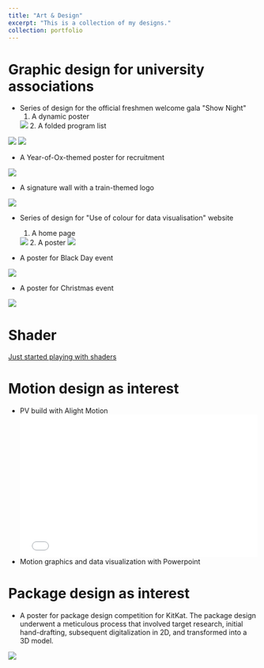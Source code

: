 ```yaml
---
title: "Art & Design"
excerpt: "This is a collection of my designs."
collection: portfolio
---
```



# Graphic design for university associations
- Series of design for the official freshmen welcome gala "Show Night"
   1. A dynamic poster
   <img src='/images/poster-shownight.gif'>
   2. A folded program list
<img src='/images/programmelist-shownightcover.jpg'>
<img src='/images/programmelist-shownight.jpg'>

- A Year-of-Ox-themed poster for recruitment
<img src='/images/poster-ox.jpg'>

- A signature wall with a train-themed logo
<img src='/images/signaturewall-train.jpg'>

- Series of design for "Use of colour for data visualisation" website
  1. A home page
   <img src='/images/homepage.jpg'>
  2. A poster
   <img src='/images/poster-useofcolour.png'>

- A poster for Black Day event
<img src='/images/poster-blackday.jpg'>

- A poster for Christmas event
<img src='/images/poster-xmas.jpg'>

# Shader
[Just started playing with shaders](https://www.shadertoy.com/user/DoubleCheeze)

# Motion design as interest
- PV build with Alight Motion
  <div style="position: relative; padding: 30% 45%;">
    <iframe style="position: absolute; width: 100%; height: 100%; left: 0; top: 0;" src="//player.bilibili.com/player.html?aid=990758292&bvid=BV1Ex4y1M7Tc&cid=977916400&page=1" scrolling="no" border="0" frameborder="no" framespacing="0" allowfullscreen="true" sandbox="allow-top-navigation allow-same-origin allow-forms allow-scripts"></iframe>
  </div>
- Motion graphics and data visualization with Powerpoint

# Package design as interest
- A poster for package design competition for KitKat. The package design underwent a meticulous process that involved target research, initial hand-drafting, subsequent digitalization in 2D, and transformed into a 3D model.
<img src='/images/poster-kitkat.jpg'>